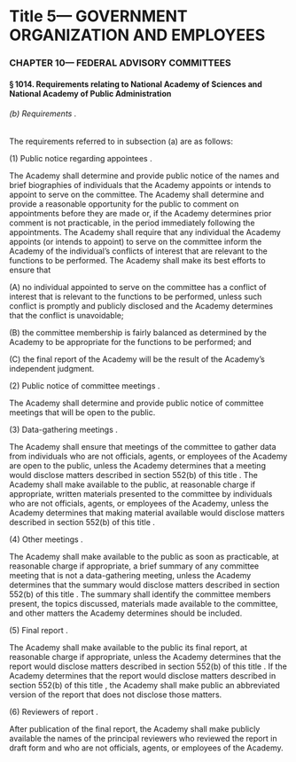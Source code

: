 
# Title 5— GOVERNMENT ORGANIZATION AND EMPLOYEES
### CHAPTER 10— FEDERAL ADVISORY COMMITTEES
#### § 1014. Requirements relating to National Academy of Sciences and National Academy of Public Administration
###### (b) Requirements .

The requirements referred to in subsection (a) are as follows:

(1) Public notice regarding appointees .

The Academy shall determine and provide public notice of the names and brief biographies of individuals that the Academy appoints or intends to appoint to serve on the committee. The Academy shall determine and provide a reasonable opportunity for the public to comment on appointments before they are made or, if the Academy determines prior comment is not practicable, in the period immediately following the appointments. The Academy shall require that any individual the Academy appoints (or intends to appoint) to serve on the committee inform the Academy of the individual’s conflicts of interest that are relevant to the functions to be performed. The Academy shall make its best efforts to ensure that

(A) no individual appointed to serve on the committee has a conflict of interest that is relevant to the functions to be performed, unless such conflict is promptly and publicly disclosed and the Academy determines that the conflict is unavoidable;

(B) the committee membership is fairly balanced as determined by the Academy to be appropriate for the functions to be performed; and

(C) the final report of the Academy will be the result of the Academy’s independent judgment.

(2) Public notice of committee meetings .

The Academy shall determine and provide public notice of committee meetings that will be open to the public.

(3) Data-gathering meetings .

The Academy shall ensure that meetings of the committee to gather data from individuals who are not officials, agents, or employees of the Academy are open to the public, unless the Academy determines that a meeting would disclose matters described in section 552(b) of this title . The Academy shall make available to the public, at reasonable charge if appropriate, written materials presented to the committee by individuals who are not officials, agents, or employees of the Academy, unless the Academy determines that making material available would disclose matters described in section 552(b) of this title .

(4) Other meetings .

The Academy shall make available to the public as soon as practicable, at reasonable charge if appropriate, a brief summary of any committee meeting that is not a data-gathering meeting, unless the Academy determines that the summary would disclose matters described in section 552(b) of this title . The summary shall identify the committee members present, the topics discussed, materials made available to the committee, and other matters the Academy determines should be included.

(5) Final report .

The Academy shall make available to the public its final report, at reasonable charge if appropriate, unless the Academy determines that the report would disclose matters described in section 552(b) of this title . If the Academy determines that the report would disclose matters described in section 552(b) of this title , the Academy shall make public an abbreviated version of the report that does not disclose those matters.

(6) Reviewers of report .

After publication of the final report, the Academy shall make publicly available the names of the principal reviewers who reviewed the report in draft form and who are not officials, agents, or employees of the Academy.
